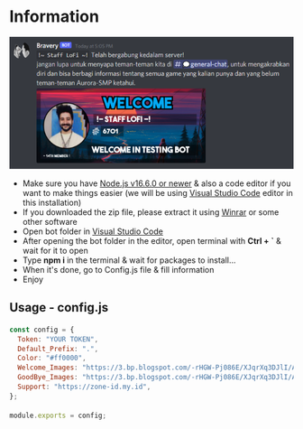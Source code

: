 # Information

<p align="center">
  <img src="https://github.com/GarudaID/Welcome-Bot/blob/main/example/example.PNG"></a></p>

- Make sure you have [Node.js v16.6.0 or newer](https://nodejs.org/en/) & also a code editor if you want to make things easier (we will be using [Visual Studio Code](https://code.visualstudio.com/) editor in this installation)
- If you downloaded the zip file, please extract it using [Winrar](https://www.win-rar.com/start.html?&L=0) or some other software
- Open bot folder in [Visual Studio Code](https://code.visualstudio.com/)
- After opening the bot folder in the editor, open terminal with **Ctrl + `** & wait for it to open
- Type **npm i** in the terminal & wait for packages to install...
- When it's done, go to Config.js file & fill information
- Enjoy


## Usage - config.js

```js
const config = {
  Token: "YOUR TOKEN",
  Default_Prefix: ".",
  Color: "#ff0000",
  Welcome_Images: "https://3.bp.blogspot.com/-rHGW-Pj086E/XJqrXq3DJlI/AAAAAAAABB0/kRGUxP_OqkUmicF3bW129ubAa0myCJs9ACKgBGAs/w4096-h2304-c/sunset-horizon-scenery-landscape-art-uhdpaper.com-4K-178.jpg",
  GoodBye_Images: "https://3.bp.blogspot.com/-rHGW-Pj086E/XJqrXq3DJlI/AAAAAAAABB0/kRGUxP_OqkUmicF3bW129ubAa0myCJs9ACKgBGAs/w4096-h2304-c/sunset-horizon-scenery-landscape-art-uhdpaper.com-4K-178.jpg",
  Support: "https://zone-id.my.id",
};

module.exports = config;

```
